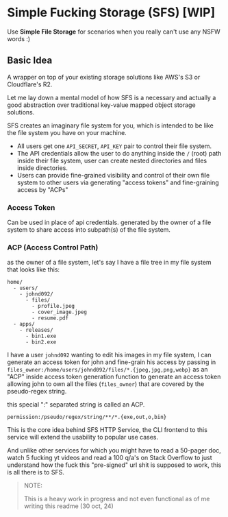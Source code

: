# Simple Fucking Storage (SFS) [WIP]

Use **Simple File Storage** for scenarios when you really can't use any NSFW words :)

## Basic Idea

A wrapper on top of your existing storage solutions like AWS's S3 or Cloudflare's R2.

Let me lay down a mental model of how SFS is a necessary and actually a good abstraction over traditional key-value mapped object storage solutions.

SFS creates an imaginary file system for you, which is intended to be like the file system you have on your machine.

- All users get one `API_SECRET`, `API_KEY` pair to control their file system.
- The API credentials allow the user to do anything inside the `/` (root) path inside their file system, user can create nested directories and files inside directories.
- Users can provide fine-grained visibility and control of their own file system to other users via generating "access tokens" and fine-graining access by "ACPs"

### Access Token
Can be used in place of api credentials. generated by the owner of a file system to share access into subpath(s) of the file system.

### ACP (Access Control Path)
as the owner of a file system, let's say I have a file tree in my file system that looks like this:
```
home/
  - users/
    - johnd092/
      - files/
        - profile.jpeg
        - cover_image.jpeg
        - resume.pdf
  - apps/
    - releases/
      - bin1.exe
      - bin2.exe
```

I have a user `johnd092` wanting to edit his images in my file system, I can generate an access token for john and fine-grain
his access by passing in `files_owner:/home/users/johnd092/files/*.{jpeg,jpg,png,webp}` as an "ACP" inside access token generation function
to generate an access token allowing john to own all the files (`files_owner`) that are covered by the pseudo-regex string.

this special ":" separated string is called an ACP.
```
permission:/pseudo/regex/string/**/*.{exe,out,o,bin}
```

This is the core idea behind SFS HTTP Service, the CLI frontend to this service will extend the usability to popular use cases.

And unlike other services for which you might have to read a 50-pager doc, watch 5 fucking yt videos and read a 100 q/a's on Stack Overflow
to just understand how the fuck this "pre-signed" url shit is supposed to work, this is all there is to SFS.

> NOTE:
>
> This is a heavy work in progress and not even functional as of me writing this readme (30 oct, 24)
